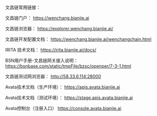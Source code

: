 文昌链常用链接：

  文昌链门户：
  https://wenchang.bianjie.ai
  
  文昌链浏览器：
  https://explorer.wenchang.bianjie.ai/
  
  文昌链开发配置文档：
  https://wenchang.bianjie.ai/wenchangchain.html
  
  IRITA 技术文档：
  https://irita.bianjie.ai/docs/
  
  BSN用户手册-文昌链网关接入说明：
  https://bsnbase.com/static/tmpFile/bzsc/openper/7-3-1.html

  文昌链测试网浏览器：
  http://58.33.6.114:28000
  
  Avata技术文档（生产环境）：
  https://apis.avata.bianjie.ai
  
  Avata技术文档（测试环境）：
  https://stage.apis.avata.bianjie.ai
  
  Avata控制台（注册入口）
  https://console.avata.bianjie.ai
